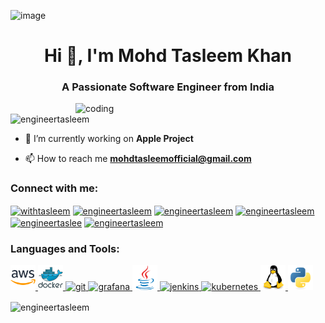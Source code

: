 ![image](https://github.com/user-attachments/assets/e62fb93c-b417-4c2c-8234-7d89e8467e4e)

<h1 align="center">Hi 👋, I'm Mohd Tasleem Khan</h1>
<h3 align="center">A Passionate Software Engineer from India</h3>
<img align="right" alt="coding" width="400" src="![image](https://github.com/user-attachments/assets/9d6cf82b-991a-4749-b30a-910ac3ce25a4)
"

<p align="left"> <img src="https://komarev.com/ghpvc/?username=engineertasleem&label=Profile%20views&color=0e75b6&style=flat" alt="engineertasleem" /> </p>

- 🔭 I’m currently working on **Apple Project**

- 📫 How to reach me **mohdtasleemofficial@gmail.com**

<h3 align="left">Connect with me:</h3>
<p align="left">
<a href="https://twitter.com/withtasleem" target="blank"><img align="center" src="https://raw.githubusercontent.com/rahuldkjain/github-profile-readme-generator/master/src/images/icons/Social/twitter.svg" alt="withtasleem" height="30" width="40" /></a>
<a href="https://linkedin.com/in/engineertasleem" target="blank"><img align="center" src="https://raw.githubusercontent.com/rahuldkjain/github-profile-readme-generator/master/src/images/icons/Social/linked-in-alt.svg" alt="engineertasleem" height="30" width="40" /></a>
<a href="https://fb.com/engineertasleem" target="blank"><img align="center" src="https://raw.githubusercontent.com/rahuldkjain/github-profile-readme-generator/master/src/images/icons/Social/facebook.svg" alt="engineertasleem" height="30" width="40" /></a>
<a href="https://instagram.com/engineertasleem" target="blank"><img align="center" src="https://raw.githubusercontent.com/rahuldkjain/github-profile-readme-generator/master/src/images/icons/Social/instagram.svg" alt="engineertasleem" height="30" width="40" /></a>
<a href="https://www.codechef.com/users/engineertaslee" target="blank"><img align="center" src="https://cdn.jsdelivr.net/npm/simple-icons@3.1.0/icons/codechef.svg" alt="engineertaslee" height="30" width="40" /></a>
<a href="https://www.leetcode.com/engineertasleem" target="blank"><img align="center" src="https://raw.githubusercontent.com/rahuldkjain/github-profile-readme-generator/master/src/images/icons/Social/leet-code.svg" alt="engineertasleem" height="30" width="40" /></a>
</p>

<h3 align="left">Languages and Tools:</h3>
<p align="left"> <a href="https://aws.amazon.com" target="_blank" rel="noreferrer"> <img src="https://raw.githubusercontent.com/devicons/devicon/master/icons/amazonwebservices/amazonwebservices-original-wordmark.svg" alt="aws" width="40" height="40"/> </a> <a href="https://www.docker.com/" target="_blank" rel="noreferrer"> <img src="https://raw.githubusercontent.com/devicons/devicon/master/icons/docker/docker-original-wordmark.svg" alt="docker" width="40" height="40"/> </a> <a href="https://git-scm.com/" target="_blank" rel="noreferrer"> <img src="https://www.vectorlogo.zone/logos/git-scm/git-scm-icon.svg" alt="git" width="40" height="40"/> </a> <a href="https://grafana.com" target="_blank" rel="noreferrer"> <img src="https://www.vectorlogo.zone/logos/grafana/grafana-icon.svg" alt="grafana" width="40" height="40"/> </a> <a href="https://www.java.com" target="_blank" rel="noreferrer"> <img src="https://raw.githubusercontent.com/devicons/devicon/master/icons/java/java-original.svg" alt="java" width="40" height="40"/> </a> <a href="https://www.jenkins.io" target="_blank" rel="noreferrer"> <img src="https://www.vectorlogo.zone/logos/jenkins/jenkins-icon.svg" alt="jenkins" width="40" height="40"/> </a> <a href="https://kubernetes.io" target="_blank" rel="noreferrer"> <img src="https://www.vectorlogo.zone/logos/kubernetes/kubernetes-icon.svg" alt="kubernetes" width="40" height="40"/> </a> <a href="https://www.linux.org/" target="_blank" rel="noreferrer"> <img src="https://raw.githubusercontent.com/devicons/devicon/master/icons/linux/linux-original.svg" alt="linux" width="40" height="40"/> </a> <a href="https://www.python.org" target="_blank" rel="noreferrer"> <img src="https://raw.githubusercontent.com/devicons/devicon/master/icons/python/python-original.svg" alt="python" width="40" height="40"/> </a> </p>

<p><img align="center" src="https://github-readme-stats.vercel.app/api/top-langs?username=engineertasleem&show_icons=true&locale=en&layout=compact" alt="engineertasleem" /></p>
